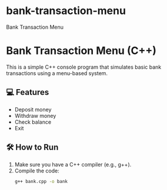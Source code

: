 # bank-transaction-menu
Bank Transaction Menu
# Bank Transaction Menu (C++)

This is a simple C++ console program that simulates basic bank transactions using a menu-based system.

## 💻 Features
- Deposit money
- Withdraw money
- Check balance
- Exit

## 🛠 How to Run
1. Make sure you have a C++ compiler (e.g., g++).
2. Compile the code:
   ```bash
   g++ bank.cpp -o bank

